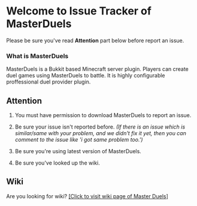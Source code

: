 # Welcome to Issue Tracker of MasterDuels
Please be sure you've read **Attention** part below before report an issue.


### What is MasterDuels
MasterDuels is a Bukkit based Minecraft server plugin. Players can create duel games using MasterDuels to battle. It is highly configurable proffessional duel provider plugin.

## Attention

1) You must have permission to download MasterDuels to report an issue.

2) Be sure your issue isn't reported before. *(If there is an issue which is similar/same with your problem, and we didn't fix it yet, then you can comment to the issue like 'i got same problem too.')*

3) Be sure you're using latest version of MasterDuels.

4) Be sure you've looked up the wiki.

## Wiki
Are you looking for wiki?
[\[Click to visit wiki page of Master Duels\]](https://mrobliviate.gitbook.io/masterduels-wiki-1/)
